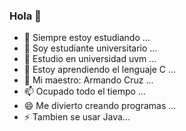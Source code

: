 ### Hola 👋

- 🔭 Siempre estoy estudiando ...
- 🌱 Soy estudiante universitario ...
- 👯 Estudio en universidad uvm ...
- 🤔 Estoy aprendiendo el lenguaje C ...
- 💬 Mi maestro: Armando Cruz ...
- 📫 Ocupado todo el tiempo ...
- 😄 Me divierto creando programas ...
- ⚡ Tambien se usar Java...
<!--
**franciscomilanr/franciscomilanr** is a ✨ _special_ ✨ repository because its `README.md` (this file) appears on your GitHub profile.

Here are some ideas to get you started:
-->
